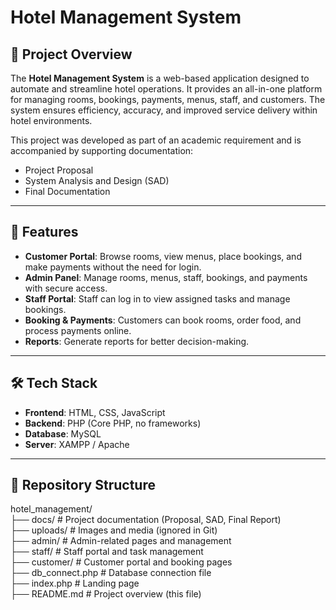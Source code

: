 # Hotel Management System

## 📌 Project Overview  
The **Hotel Management System** is a web-based application designed to automate and streamline hotel operations. It provides an all-in-one platform for managing rooms, bookings, payments, menus, staff, and customers. The system ensures efficiency, accuracy, and improved service delivery within hotel environments.

This project was developed as part of an academic requirement and is accompanied by supporting documentation:
- Project Proposal  
- System Analysis and Design (SAD)  
- Final Documentation  

---

## 🚀 Features  
- **Customer Portal**: Browse rooms, view menus, place bookings, and make payments without the need for login.  
- **Admin Panel**: Manage rooms, menus, staff, bookings, and payments with secure access.  
- **Staff Portal**: Staff can log in to view assigned tasks and manage bookings.  
- **Booking & Payments**: Customers can book rooms, order food, and process payments online.  
- **Reports**: Generate reports for better decision-making.  

---

## 🛠️ Tech Stack  
- **Frontend**: HTML, CSS, JavaScript  
- **Backend**: PHP (Core PHP, no frameworks)  
- **Database**: MySQL  
- **Server**: XAMPP / Apache  

---

## 📂 Repository Structure  

hotel_management/  
├── docs/                      # Project documentation (Proposal, SAD, Final Report)  
├── uploads/                   # Images and media (ignored in Git)  
├── admin/                     # Admin-related pages and management  
├── staff/                     # Staff portal and task management  
├── customer/                  # Customer portal and booking pages  
├── db_connect.php              # Database connection file  
├── index.php                   # Landing page  
├── README.md                   # Project overview (this file)  
